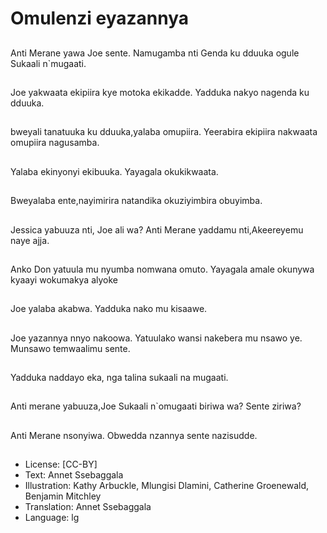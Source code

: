 # Omulenzi eyazannya

##
Anti Merane yawa Joe sente.
Namugamba nti Genda ku dduuka
ogule Sukaali n`mugaati.

##
Joe yakwaata ekipiira
kye motoka ekikadde.
Yadduka nakyo nagenda
ku dduuka.

##
bweyali tanatuuka ku
dduuka,yalaba
omupiira.
Yeerabira ekipiira
nakwaata omupiira
nagusamba.

##
Yalaba ekinyonyi
ekibuuka.
Yayagala okukikwaata.

##
Bweyalaba
ente,nayimirira
natandika okuziyimbira
obuyimba.

##
Jessica yabuuza nti, Joe
ali wa?
Anti Merane yaddamu
nti,Akeereyemu naye
ajja.

##
Anko Don yatuula mu
nyumba nomwana
omuto.
Yayagala amale
okunywa kyaayi
wokumakya alyoke

##
Joe yalaba akabwa.
Yadduka nako mu
kisaawe.

##
Joe yazannya nnyo
nakoowa.
Yatuulako wansi
nakebera mu nsawo ye.
Munsawo temwaalimu
sente.

##
Yadduka naddayo eka,
nga talina sukaali na
mugaati.

##
Anti merane yabuuza,Joe Sukaali
n`omugaati biriwa wa?
Sente ziriwa?

##
Anti Merane nsonyiwa. Obwedda nzannya sente nazisudde.

##
* License: [CC-BY]
* Text: Annet Ssebaggala
* Illustration: Kathy Arbuckle, Mlungisi Dlamini, Catherine Groenewald, Benjamin Mitchley
* Translation: Annet Ssebaggala
* Language: lg
